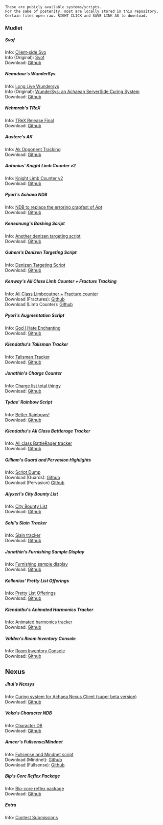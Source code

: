     These are pubicly available systems/scripts.
    For the sake of posterity, most are locally stored in this repository.
    Certain files open raw. RIGHT CLICK and SAVE LINK AS to download.

### Mudlet
  
##### Svof
   Info: [Client-side Svo](https://forums.achaea.com/discussion/6879)  
   Info (Original): [Svof](https://forums.achaea.com/discussion/3976)  
   Download: [Github](https://raw.githubusercontent.com/VinzentObuun/Achaea/refs/heads/main/TTG/archive/svof-in-client-svof.zip)  

##### Nemutaur's WunderSys
   Info: [Long Live Wundersys](https://forums.achaea.com/discussion/4930)  
   Info (Original): [WunderSys: an Achaean ServerSide Curing System](https://forums.achaea.com/discussion/2249)  
   Download: [Github](https://raw.githubusercontent.com/VinzentObuun/Achaea/refs/heads/main/TTG/archive/WunderSys+Foundation.mpackage)  

##### Nehmrah's TReX
   Info: [TReX Release Final](https://forums.achaea.com/discussion/5648)  
   Download: [Github](https://raw.githubusercontent.com/VinzentObuun/Achaea/refs/heads/main/TTG/archive/TReX.zip)  

##### Austere's AK
   Info: [Ak Opponent Tracking](https://forums.achaea.com/discussion/3314)  
   Download: [Github](https://raw.githubusercontent.com/VinzentObuun/Achaea/refs/heads/main/TTG/archive/AK_Opponent_Tracking.xml)  
   
#####  Antonius' Knight Limb Counter v2
   Info: [Knight Limb Counter v2](https://forums.achaea.com/discussion/4480)  
   Download: [Github](https://raw.githubusercontent.com/VinzentObuun/Achaea/refs/heads/main/TTG/archive/Antonius'_Targeting.mpackage)  

#####  Pyori's Achaea NDB
   Info: [NDB to replace the erroring crapfest of Apt](https://forums.achaea.com/discussion/6856)  
   Download: [Github](https://raw.githubusercontent.com/VinzentObuun/Achaea/refs/heads/main/TTG/archive/Achaea_NDB.xml)  

#####  Keneanung's Bashing Script
   Info: [Another denizen targeting script](https://forums.achaea.com/discussion/1533)  
   Download: [Github](https://raw.githubusercontent.com/VinzentObuun/Achaea/refs/heads/main/TTG/archive/Bashing.mpackage)  

#####  Guhem's Denizen Targeting Script
   Info: [Denizen Targeting Script](https://forums.achaea.com/discussion/1501)  
   Download: [Github](https://raw.githubusercontent.com/VinzentObuun/Achaea/refs/heads/main/TTG/archive/Huntingv0.6.xml)  

##### Kenway's All Class Limb Counter + Fracture Tracking
   Info: [All Class Limbcoutner + Fracture counter](https://forums.achaea.com/discussion/3114)  
   Download (Fractures): [Github](https://raw.githubusercontent.com/VinzentObuun/Achaea/refs/heads/main/TTG/archive/Fracture_Tracking.mpackage)  
   Download (Limb Counter): [Github](https://raw.githubusercontent.com/VinzentObuun/Achaea/refs/heads/main/TTG/archive/KSLC_3-29-17.mpackage)  

##### Pyori's Augmentation Script
   Info: [God I Hate Enchanting](https://forums.achaea.com/discussion/6764)  
   Download: [Github](https://raw.githubusercontent.com/VinzentObuun/Achaea/refs/heads/main/TTG/archive/AC.xml)

##### Klendathu's Talisman Tracker
   Info: [Talisman Tracker](https://forums.achaea.com/discussion/2855)  
   Download: [Github](https://raw.githubusercontent.com/VinzentObuun/Achaea/refs/heads/main/TTG/archive/talitracker.xml)  

##### Jonathin's Charge Counter
   Info: [Charge list total thingy](https://forums.achaea.com/discussion/6151)  
   Download: [Github](https://raw.githubusercontent.com/VinzentObuun/Achaea/refs/heads/main/TTG/archive/chargeList.xml)  

##### Tydas' Rainbow Script
   Info: [Better Rainbows!](https://forums.achaea.com/discussion/5323)  
   Download: [Github](https://raw.githubusercontent.com/VinzentObuun/Achaea/refs/heads/main/TTG/archive/Better_Rainbow_Script.txt)  

##### Klendathu's All Class Battlerage Tracker
   Info: [All class BattleRager tracker](https://forums.achaea.com/discussion/3691)  
   Download: [Github](https://raw.githubusercontent.com/VinzentObuun/Achaea/refs/heads/main/TTG/archive/BattleRage_GUI.xml)  

##### Gilliam's Guard and Pervasion Highlights
   Info: [Script Dump](https://forums.achaea.com/discussion/6266)  
   Download (Guards): [Github](https://raw.githubusercontent.com/VinzentObuun/Achaea/refs/heads/main/TTG/archive/Guards.xml)  
   Download (Pervasion) [Github](https://raw.githubusercontent.com/VinzentObuun/Achaea/refs/heads/main/TTG/archive/Pervasion.xml)  
   
##### Alyxeri's City Bounty List
   Info: [City Bounty List](https://forums.achaea.com/discussion/5960)  
   Download: [Github](https://raw.githubusercontent.com/VinzentObuun/Achaea/refs/heads/main/TTG/archive/City_Bounty_List_v2.xml)  
   
##### Sohl's Slain Tracker
   Info: [Slain tracker](https://forums.achaea.com/discussion/5913)  
   Download: [Github](https://raw.githubusercontent.com/VinzentObuun/Achaea/refs/heads/main/TTG/archive/slain_vs2.xml)  
   
##### Jonathin's Furnishing Sample Display
   Info: [Furnishing sample display](https://forums.achaea.com/discussion/5661)  
   Download: [Github](https://raw.githubusercontent.com/VinzentObuun/Achaea/refs/heads/main/TTG/archive/furnishing_sample_display_2.0.xml)  
   
##### Kellonius' Pretty List Offerings
   Info: [Pretty List Offerings](https://forums.achaea.com/discussion/5246)  
   Download: [Github](https://raw.githubusercontent.com/VinzentObuun/Achaea/refs/heads/main/TTG/archive/listofferingsV2.xml)  
    
##### Klendathu's Animated Harmonics Tracker
   Info: [Animated harmonics tracker](https://forums.achaea.com/discussion/2941)  
   Download: [Github](https://raw.githubusercontent.com/VinzentObuun/Achaea/refs/heads/main/TTG/archive/bard_animated_harmonic_tracker.xml)  
    
##### Valden's Room Inventory Console
   Info: [Room Inventory Console](https://forums.achaea.com/discussion/839)  
   Download: [Github](https://raw.githubusercontent.com/VinzentObuun/Achaea/refs/heads/main/TTG/archive/ValdensRoomInventory.xml)  

## Nexus

##### Jhui's Nexsys
   Info: [Curing system for Achaea Nexus Client (super beta version)](https://forums.achaea.com/discussion/5020)  
   Download: [Github](https://raw.githubusercontent.com/VinzentObuun/Achaea/refs/heads/main/TTG/archive/Nexsys.zip)  

##### Voka's Character NDB
   Info: [Character DB](https://forums.achaea.com/discussion/6527)  
   Download: [Github](https://raw.githubusercontent.com/VinzentObuun/Achaea/refs/heads/main/TTG/archive/Character_DB.nxs)  

##### Ameer's Fullsense/Mindnet
   Info: [Fullsense and Mindnet script](https://forums.achaea.com/discussion/6205)  
      Download (Mindnet): [Github](https://raw.githubusercontent.com/VinzentObuun/Achaea/refs/heads/main/TTG/archive/Reflex_Package_Mindnet_2018-1-30.nxs)  
   Download (Fullsense): [Github](https://raw.githubusercontent.com/VinzentObuun/Achaea/refs/heads/main/TTG/archive/Reflex_Package_Fullsense_2018-1-30.nxs)  

##### Bip's Core Reflex Package
   Info: [Bip-core reflex package](https://forums.achaea.com/discussion/5004)  
   Download: [Github](https://raw.githubusercontent.com/VinzentObuun/Achaea/refs/heads/main/TTG/archive/Reflex_Package_Bip-core_2016-8-28.nxs)  

##### Extra
   Info: [Contest Submissions](https://forums.achaea.com/discussion/6062)
